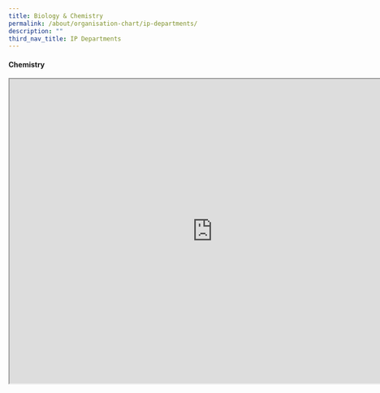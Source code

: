 ```yaml
---
title: Biology & Chemistry
permalink: /about/organisation-chart/ip-departments/
description: ""
third_nav_title: IP Departments
---
```

#### **Chemistry**

<iframe src="https://docs.google.com/document/d/e/2PACX-1vTi_38O1ayukh6HT1QWuxhPCZsH-syEjOZUSXy8es_cYonskY4GxXvrJScrxbugR8MbPpL83BAYT00s/pub?embedded=true" width=800px height=600px scrolling="no"></iframe>

